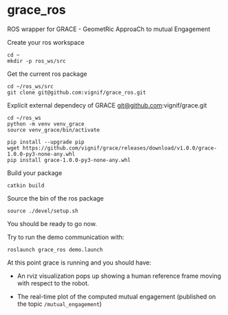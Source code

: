 # grace_ros
ROS wrapper for GRACE - GeometRic ApproaCh to mutual Engagement

Create your ros workspace
```
cd ~
mkdir -p ros_ws/src
```

Get the current ros package
```
cd ~/ros_ws/src
git clone git@github.com:vignif/grace_ros.git
```

Explicit external dependecy of GRACE
git@github.com:vignif/grace.git


```
cd ~/ros_ws
python -m venv venv_grace
source venv_grace/bin/activate
```

```
pip install --upgrade pip
wget https://github.com/vignif/grace/releases/download/v1.0.0/grace-1.0.0-py3-none-any.whl
pip install grace-1.0.0-py3-none-any.whl
```

Build your package

```
catkin build
```

Source the bin of the ros package

```
source ./devel/setup.sh
```

You should be ready to go now.

Try to run the demo communication with:

```
roslaunch grace_ros demo.launch
```

At this point grace is running and you should have:

- An rviz visualization pops up showing a human reference frame moving with respect to the robot.

- The real-time plot of the computed mutual engagement (published on the topic `/mutual_engagement`) 